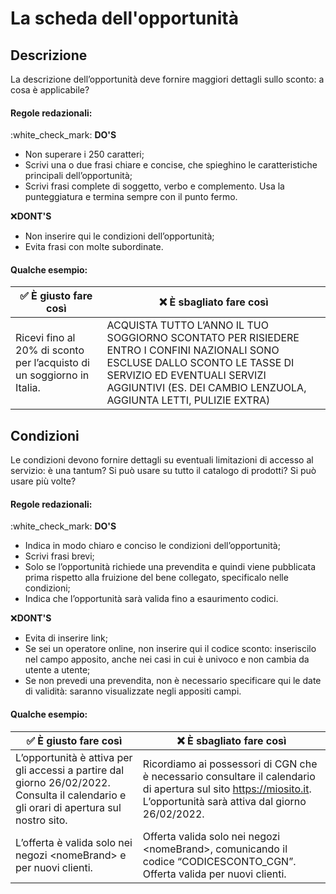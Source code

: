 # La scheda dell'opportunità

## Descrizione <a href="#descrizione.1" id="descrizione.1"></a>

La descrizione dell’opportunità deve fornire maggiori dettagli sullo sconto: a cosa è applicabile?

#### **Regole redazionali:**

:white\_check\_mark: **DO'S**

* Non superare i 250 caratteri;
* Scrivi una o due frasi chiare e concise, che spieghino le caratteristiche principali dell’opportunità;
* Scrivi frasi complete di soggetto, verbo e complemento. Usa la punteggiatura e termina sempre con il punto fermo.

:x:**DONT'S**

* Non inserire qui le condizioni dell’opportunità;
* Evita frasi con molte subordinate.

#### **Qualche esempio:**

| ✅ È giusto fare così                                                   | ❌ È sbagliato fare così                                                                                                                                                                                                         |
| ---------------------------------------------------------------------- | ------------------------------------------------------------------------------------------------------------------------------------------------------------------------------------------------------------------------------- |
| Ricevi fino al 20% di sconto per l’acquisto di un soggiorno in Italia. | ACQUISTA TUTTO L’ANNO IL TUO SOGGIORNO SCONTATO PER RISIEDERE ENTRO I CONFINI NAZIONALI SONO ESCLUSE DALLO SCONTO LE TASSE DI SERVIZIO ED EVENTUALI SERVIZI AGGIUNTIVI (ES. DEI CAMBIO LENZUOLA, AGGIUNTA LETTI, PULIZIE EXTRA) |

## Condizioni <a href="#condizioni" id="condizioni"></a>

Le condizioni devono fornire dettagli su eventuali limitazioni di accesso al servizio: è una tantum? Si può usare su tutto il catalogo di prodotti? Si può usare più volte?

#### **Regole redazionali:**

:white\_check\_mark: **DO'S**

* Indica in modo chiaro e conciso le condizioni dell’opportunità;
* Scrivi frasi brevi;
* Solo se l’opportunità richiede una prevendita e quindi viene pubblicata prima rispetto alla fruizione del bene collegato, specificalo nelle condizioni;
* Indica che l’opportunità sarà valida fino a esaurimento codici.

:x:**DONT'S**

* Evita di inserire link;
* Se sei un operatore online, non inserire qui il codice sconto: inseriscilo nel campo apposito, anche nei casi in cui è univoco e non cambia da utente a utente;
* Se non prevedi una prevendita, non è necessario specificare qui le date di validità: saranno visualizzate negli appositi campi.

#### **Qualche esempio:**

| ✅ È giusto fare così                                                                                                                    | ❌ È sbagliato fare così                                                                                                                                             |
| --------------------------------------------------------------------------------------------------------------------------------------- | ------------------------------------------------------------------------------------------------------------------------------------------------------------------- |
| L’opportunità è attiva per gli accessi a partire dal giorno 26/02/2022. Consulta il calendario e gli orari di apertura sul nostro sito. | Ricordiamo ai possessori di CGN che è necessario consultare il calendario di apertura sul sito https://miosito.it. L’opportunità sarà attiva dal giorno 26/02/2022. |
| L’offerta è valida solo nei negozi \<nomeBrand> e per nuovi clienti.                                                                    | Offerta valida solo nei negozi \<nomeBrand>, comunicando il codice “CODICESCONTO\_CGN”. Offerta valida per nuovi clienti.                                           |
